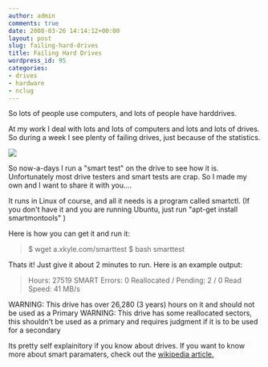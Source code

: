 ```yaml
---
author: admin
comments: true
date: 2008-03-26 14:14:12+00:00
layout: post
slug: failing-hard-drives
title: Failing Hard Drives
wordpress_id: 95
categories:
- drives
- hardware
- nclug
---
```


So lots of people use computers, and lots of people have harddrives.

At my work I deal with lots and lots of computers and lots and lots of drives. So during a week I see plenty of failing drives, just because of the statistics.

![](http://www.techchee.com/wp-content/uploads/2007/11/double-boil-your-failed-hard-drive-to-recover-its-precious-data-271107.jpg)

So now-a-days I run a "smart test" on the drive to see how it is. Unfortunately most drive testers and smart tests are crap. So I made my own and I want to share it with you....

It runs in Linux of course, and all it needs is a program called smartctl. (If you don't have it and you are running Ubuntu, just run "apt-get install smartmontools" )

Here is how you can get it and run it:


> $ wget a.xkyle.com/smarttest
$ bash smarttest


Thats it! Just give it about 2 minutes to run.  Here is an example output:


> Hours: 27519
SMART Errors: 0
Reallocated / Pending: 2 / 0
Read Speed: 41 MB/s

WARNING: This drive has over 26,280 (3 years) hours on it and should not be used as a Primary
WARNING: This drive has some reallocated sectors, this shouldn't be used as a primary and requires judgment if it is to be used for a secondary


Its  pretty self explainitory if you know about drives. If you want to know more about smart paramaters, check out the [wikipedia article.](http://en.wikipedia.org/wiki/Self-Monitoring,_Analysis,_and_Reporting_Technology)
